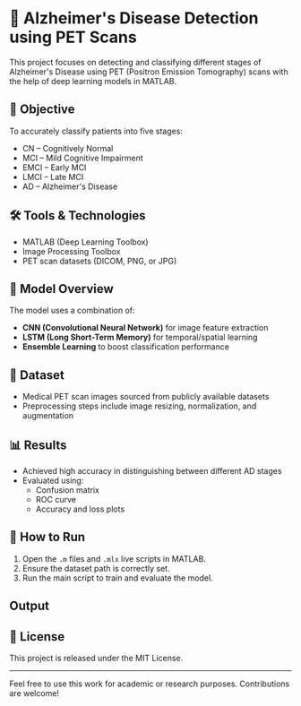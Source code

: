 # 🧠 Alzheimer's Disease Detection using PET Scans

This project focuses on detecting and classifying different stages of Alzheimer's Disease using PET (Positron Emission Tomography) scans with the help of deep learning models in MATLAB.

## 🎯 Objective

To accurately classify patients into five stages:

- CN – Cognitively Normal  
- MCI – Mild Cognitive Impairment  
- EMCI – Early MCI  
- LMCI – Late MCI  
- AD – Alzheimer's Disease

## 🛠️ Tools & Technologies

- MATLAB (Deep Learning Toolbox)
- Image Processing Toolbox
- PET scan datasets (DICOM, PNG, or JPG)

## 🧠 Model Overview

The model uses a combination of:

- **CNN (Convolutional Neural Network)** for image feature extraction  
- **LSTM (Long Short-Term Memory)** for temporal/spatial learning  
- **Ensemble Learning** to boost classification performance

## 🧪 Dataset

- Medical PET scan images sourced from publicly available datasets  
- Preprocessing steps include image resizing, normalization, and augmentation

## 📊 Results

- Achieved high accuracy in distinguishing between different AD stages  
- Evaluated using:
  - Confusion matrix  
  - ROC curve  
  - Accuracy and loss plots

## 🚀 How to Run

1. Open the `.m` files and `.mlx` live scripts in MATLAB.  
2. Ensure the dataset path is correctly set.  
3. Run the main script to train and evaluate the model.

## Output



## 📄 License

This project is released under the MIT License.

---

Feel free to use this work for academic or research purposes. Contributions are welcome!
